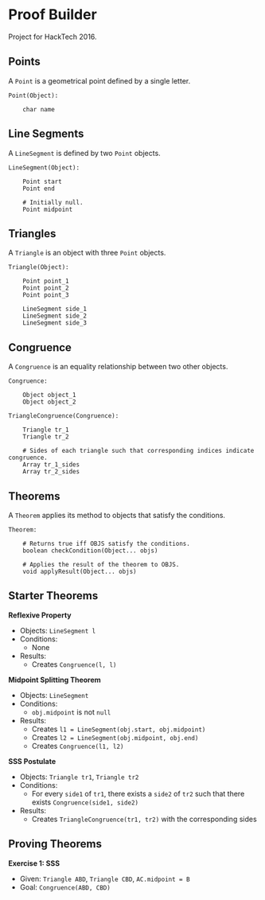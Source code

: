 # Proof Builder
Project for HackTech 2016.

## Points

A `Point` is a geometrical point defined by a single letter.

```
Point(Object):

    char name
```

## Line Segments

A `LineSegment` is defined by two `Point` objects.

```
LineSegment(Object):

    Point start
    Point end

    # Initially null.
    Point midpoint
```

## Triangles

A `Triangle` is an object with three `Point` objects.

```
Triangle(Object):

	Point point_1
	Point point_2
	Point point_3

	LineSegment side_1
	LineSegment side_2
	LineSegment side_3
```

## Congruence

A `Congruence` is an equality relationship between two other objects.

```
Congruence:

    Object object_1
    Object object_2
```

```
TriangleCongruence(Congruence):

    Triangle tr_1
    Triangle tr_2

    # Sides of each triangle such that corresponding indices indicate congruence.
    Array tr_1_sides
    Array tr_2_sides
```

## Theorems

A `Theorem` applies its method to objects that satisfy the conditions.

```
Theorem:

    # Returns true iff OBJS satisfy the conditions.
    boolean checkCondition(Object... objs)

    # Applies the result of the theorem to OBJS.
    void applyResult(Object... objs)
```

## Starter Theorems

**Reflexive Property**
  * Objects: `LineSegment l`
  * Conditions:
    * None
  * Results:
    * Creates `Congruence(l, l)`

**Midpoint Splitting Theorem**
  * Objects: `LineSegment`
  * Conditions:
    * `obj.midpoint` is not `null`
  * Results:
    * Creates `l1 = LineSegment(obj.start, obj.midpoint)`
    * Creates `l2 = LineSegment(obj.midpoint, obj.end)`
    * Creates `Congruence(l1, l2)`

**SSS Postulate**
  * Objects: `Triangle tr1`, `Triangle tr2`
  * Conditions:
    * For every `side1` of `tr1`, there exists a `side2` of `tr2` such that there exists `Congruence(side1, side2)`
  * Results:
    * Creates `TriangleCongruence(tr1, tr2)` with the corresponding sides

## Proving Theorems

**Exercise 1: SSS**
  * Given: `Triangle ABD`, `Triangle CBD`, `AC.midpoint = B`
  * Goal: `Congruence(ABD, CBD)`
